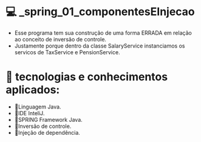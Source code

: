 
# 💻 _spring_01_componentesEInjecao

- Esse programa tem sua construção de uma forma ERRADA em relação ao conceito de inversão de controle. 
- Justamente porque dentro da classe SalaryService instanciamos os servicos de TaxService e PensionService.

# 🔧 tecnologias e conhecimentos aplicados:
- 🎯Linguagem Java.
- 🎯IDE InteliJ.
- 🎯SPRING Framework Java.
- 🎯Inversão de controle.
- 🎯Injeção de dependência.

